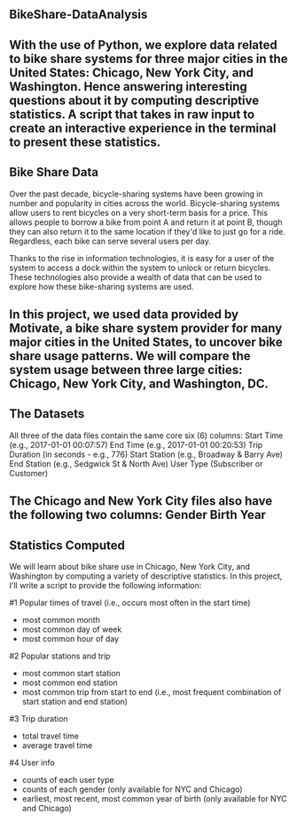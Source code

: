 BikeShare-DataAnalysis
-------------------------
With the use of Python, we explore data related to bike share systems for three major cities in the United States: Chicago, New York City, and Washington.
Hence answering interesting questions about it by computing descriptive statistics.
A script that takes in raw input to create an interactive experience in the terminal to present these statistics.
----------------------------------------------------

Bike Share Data
-------------------------
Over the past decade, bicycle-sharing systems have been growing in number and popularity in cities across the world.
Bicycle-sharing systems allow users to rent bicycles on a very short-term basis for a price.
This allows people to borrow a bike from point A and return it at point B, though they can also return it to the same location if they'd like to just go for a ride.
Regardless, each bike can serve several users per day.

Thanks to the rise in information technologies, it is easy for a user of the system to access a dock within the system to unlock or return bicycles.
These technologies also provide a wealth of data that can be used to explore how these bike-sharing systems are used.

In this project, we used data provided by Motivate, a bike share system provider for many major cities in the United States, to uncover bike share usage patterns.
We will compare the system usage between three large cities: Chicago, New York City, and Washington, DC.
----------------------------------------------------

The Datasets
-------------------------
All three of the data files contain the same core six (6) columns:
Start Time (e.g., 2017-01-01 00:07:57)
End Time (e.g., 2017-01-01 00:20:53)
Trip Duration (in seconds - e.g., 776)
Start Station (e.g., Broadway & Barry Ave)
End Station (e.g., Sedgwick St & North Ave)
User Type (Subscriber or Customer)

The Chicago and New York City files also have the following two columns:
Gender
Birth Year
----------------------------------------------------

Statistics Computed
-------------------------
We will learn about bike share use in Chicago, New York City, and Washington by computing a variety of descriptive statistics.
In this project, I'll write a script to provide the following information:

#1 Popular times of travel (i.e., occurs most often in the start time)
- most common month
- most common day of week
- most common hour of day

#2 Popular stations and trip
- most common start station
- most common end station
- most common trip from start to end (i.e., most frequent combination of start station and end station)

#3 Trip duration
- total travel time
- average travel time

#4 User info
- counts of each user type
- counts of each gender (only available for NYC and Chicago)
- earliest, most recent, most common year of birth (only available for NYC and Chicago)
